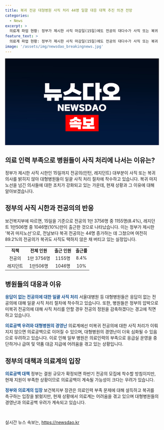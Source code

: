 ```yaml
---
title: 복귀 전공 대형병원 사직 처리 44명 일괄 대응 대책 추진 의견 전망
categories:
  - News
excerpt: >
  의료계 파업 현황: 정부가 제시한 사직 마감일(15일)에도 전공의 대다수가 사직 또는 복귀 의사를 밝히지 않아 대형병원들이 일괄 사직 처리에 돌입했다. 보건복지부에 따르면 15일 기준 전공의의 8.4%, 레지던트의 10%만 출근했고, 사직 의사를 밝힌 레지던트는 86명으로 늘었다. 5대 대형병원은 일괄 사직 처리 방침을 정했고, 정부는 사직 처리를 안할 경우 전공의 정원을 감축하겠다는 압박을 가하고 있다. 이에 의료계의 우려와 대형병원의 경영난이 심화되는 상황이다. 22일부터 9월에 하반기 전공의 모집을 시작할 예정이지만 의료공백 문제에 대한 우려가 커지고 있다.
feature_text: >
  의료계 파업 현황: 정부가 제시한 사직 마감일(15일)에도 전공의 대다수가 사직 또는 복귀 의사를 밝히지 않아 대형병원들이 일괄 사직 처리에 돌입했다. 보건복지부에 따르면 15일 기준 전공의의 8.4%, 레지던트의 10%만 출근했고, 사직 의사를 밝힌 레지던트는 86명으로 늘었다. 5대 대형병원은 일괄 사직 처리 방침을 정했고, 정부는 사직 처리를 안할 경우 전공의 정원을 감축하겠다는 압박을 가하고 있다. 이에 의료계의 우려와 대형병원의 경영난이 심화되는 상황이다. 22일부터 9월에 하반기 전공의 모집을 시작할 예정이지만 의료공백 문제에 대한 우려가 커지고 있다.
image: '/assets/img/newsdao_breakingnews.jpg'
---
```


<p><img src="/assets/img/newsdao_breakingnews.jpg" alt="implanttips 속보" /></p>

<h2 data-ke-size="size28"><b>의료 인력 부족으로 병원들이 사직 처리에 나서는 이유는?</b></h2>

<p data-ke-size="size16">정부가 제시한 사직 시한인 15일까지 전공의(인턴, 레지던트) 대부분이 사직 또는 복귀 의사를 밝히지 않아 대형병원들이 일괄 사직 처리 절차에 착수하고 있습니다. 복귀 마지노선을 넘긴 의사들에 대한 조치가 강화되고 있는 가운데, 현재 상황과 그 이유에 대해 알아보겠습니다.</p>

<h2 data-ke-size="size24"><b>정부의 사직 시한과 전공의의 반응</b></h2>

<p data-ke-size="size16">보건복지부에 따르면, 15일을 기준으로 전공의 1만 3756명 중 1155명(8.4%), 레지던트 1만506명 중 1046명(10%)만이 출근한 것으로 나타났습니다. 이는 정부가 제시한 '복귀 마지노선'으로, 전날보다 복귀 전공의는 44명 증가하는 데 그쳤으며 여전히 89.2%의 전공의가 복귀도 사직도 택하지 않은 채 버티고 있는 실정입니다.</p>

<table>
  <tr>
    <td style="text-align: center; height: 17px;"><b>직책</b></td>
    <td style="text-align: center; height: 17px;"><b>전체 인원</b></td>
    <td style="text-align: center; height: 17px;"><b>출근 인원</b></td>
    <td style="text-align: center; height: 17px;"><b>출근률</b></td>
  </tr>
  <tr>
    <td style="text-align: center; height: 17px;">전공의</td>
    <td style="text-align: center; height: 17px;">1만 3756명</td>
    <td style="text-align: center; height: 17px;">1155명</td>
    <td style="text-align: center; height: 17px;">8.4%</td>
  </tr>
  <tr>
    <td style="text-align: center; height: 17px;">레지던트</td>
    <td style="text-align: center; height: 17px;">1만506명</td>
    <td style="text-align: center; height: 17px;">1046명</td>
    <td style="text-align: center; height: 17px;">10%</td>
  </tr>
</table>

<h2 data-ke-size="size24"><b>병원들의 대응과 이유</b></h2>

<p data-ke-size="size16"><b><span style="color: #1a5490;">응답이 없는 전공의에 대한 일괄 사직 처리</span></b>
서울대병원 등 대형병원들은 응답이 없는 전공의에 대해 일괄 사직 처리 절차에 착수하고 있습니다. 또한, 병원들은 정부의 압박으로 미복귀 전공의에 대해 사직 처리를 안할 경우 전공의 정원을 감축하겠다는 경고에 직면하고 있습니다.</p>

<p data-ke-size="size16"><b><span style="color: #1a5490;">의료공백 우려와 대형병원의 경영난</span></b>
의료계에선 미복귀 전공의에 대한 사직 처리가 이뤄지지 않으면 의료공백으로 이어질 수 있으며, 대형병원의 경영난이 더욱 심화될 수 있음으로 우려하고 있습니다. 이로 인해 일부 병원은 의료인력의 부족으로 응급실 운영을 중단하거나 급여 및 약품 대금 지급에 어려움을 겪고 있는 상황입니다.</p>

<h2 data-ke-size="size24"><b>정부의 대책과 의료계의 입장</b></h2>

<p data-ke-size="size16"><b><span style="color: #1a5490;">의료공백 대책</span></b>
정부는 결원 규모가 확정되면 하반기 전공의 모집에 착수할 방침이지만, 현재 지원이 부족한 상황이므로 의료공백이 계속될 가능성이 크다는 우려가 있습니다.</p>

<p data-ke-size="size16"><b><span style="color: #1a5490;">정부와 의료계의 입장</span></b>
보건복지부 장관은 의료인력 부족 문제에 대해 설득하고 복귀를 촉구하는 입장을 밝혔지만, 현재 상황에서 의료계는 어려움을 겪고 있으며 대형병원들의 경영난과 의료공백 우려가 계속되고 있습니다.</p>

<p data-ke-size="size16">&nbsp;</p>
실시간 뉴스 속보는, <a href="https://newsdao.kr" rel="dofollow">https://newsdao.kr</a>


